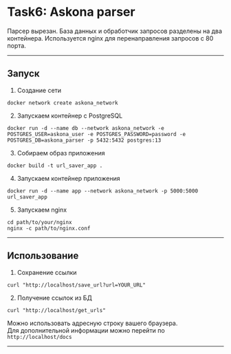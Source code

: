 # Task6: Askona parser
Парсер вырезан. База данных и обработчик запросов разделены на два контейнера. Используется nginx для перенаправления запросов с 80 порта.

---
## Запуск
 1. Создание сети
  ```
  docker network create askona_network
  ```
 2. Запускаем контейнер с PostgreSQL
  ```
  docker run -d --name db --network askona_network -e POSTGRES_USER=askona_user -e POSTGRES_PASSWORD=password -e POSTGRES_DB=askona_parser -p 5432:5432 postgres:13
  ```
 3. Собираем образ приложения
  ```
  docker build -t url_saver_app .
  ```
 4. Запускаем контейнер приложения
  ```
  docker run -d --name app --network askona_network -p 5000:5000 url_saver_app
  ```
 5. Запускаем nginx
  ```
  cd path/to/your/nginx
  nginx -c path/to/nginx.conf 
  ```  

---
## Использование
 1. Сохранение ссылки
  ```
  curl "http://localhost/save_url?url=YOUR_URL"
  ```
 2. Получение ссылок из БД
  ```
  curl "http://localhost/get_urls"
  ```  

 Можно использовать адресную строку вашего браузера.  
 Для дополнительной информации можно перейти по `http://localhost/docs`

---